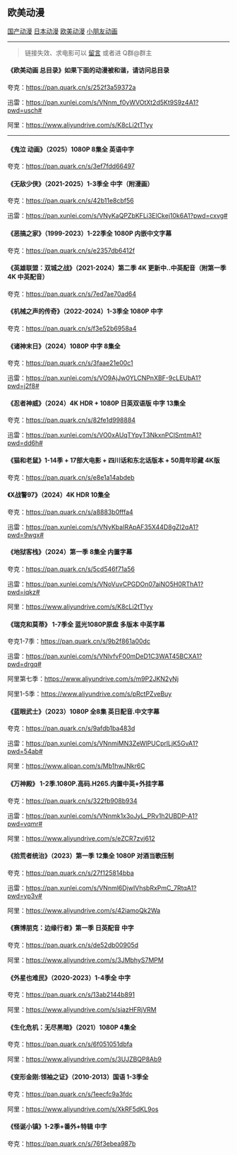 ## 欧美动漫

<div class="game-nav">
  <a href="#/zh-cn/animetv/gcdm" class="game-nav-btn">国产动漫</a>
  <a href="#/zh-cn/animetv/rbdm" class="game-nav-btn">日本动漫</a>
  <a href="#/zh-cn/animetv/omdm" class="game-nav-btn">欧美动漫</a>
  <a href="#/zh-cn/animetv/xpy" class="game-nav-btn">小朋友动画</a>
</div>

---

> 链接失效、求电影可以 [留言](#/zh-cn/bbs) 或者进 Q群@群主

#### 《欧美动画 总目录》如果下面的动漫被和谐，请访问总目录

夸克：https://pan.quark.cn/s/252f3a59372a

迅雷：https://pan.xunlei.com/s/VNnm_f0yWVOtXt2d5Kt9S9z4A1?pwd=usch#

阿里：<https://www.aliyundrive.com/s/K8cLi2tT1yy>

---

#### 《鬼泣 动画》（2025）1080P 8集全 英语中字

夸克：https://pan.quark.cn/s/3ef7fdd66497

#### 《无敌少侠》（2021-2025）1-3季全 中字（附漫画）

夸克：https://pan.quark.cn/s/42b11e8cbf56

迅雷：https://pan.xunlei.com/s/VNyKaQPZbKFLi3ElCkej10k6A1?pwd=cxvg#

#### 《恶搞之家》（1999-2023）1-22季全 1080P 内嵌中文字幕

夸克：https://pan.quark.cn/s/e2357db6412f

#### 《英雄联盟：双城之战》（2021-2024）第二季 4K 更新中..中英配音（附第一季 4K 中英配音）

夸克：https://pan.quark.cn/s/7ed7ae70ad64

#### 《机械之声的传奇》（2022-2024）1-3季全 1080P 中字

夸克：https://pan.quark.cn/s/f3e52b6958a4

#### 《诸神末日》（2024）1080P 中字 8集全

夸克：https://pan.quark.cn/s/3faae21e00c1

迅雷：https://pan.xunlei.com/s/VO9AjJw0YLCNPnXBF-9cLEUbA1?pwd=j2f8#

#### 《忍者神威》（2024）4K HDR + 1080P 日英双语版 中字 13集全

夸克：https://pan.quark.cn/s/82fe1d998884

迅雷：https://pan.xunlei.com/s/VO0xAUqTYpyT3NkxnPClSmtmA1?pwd=dd6h#

#### 《猫和老鼠》1-14季 + 17部大电影 + 四川话和东北话版本 + 50周年珍藏 4K版

夸克：https://pan.quark.cn/s/e8e1a14abdeb

#### 《X战警97》（2024）4K HDR 10集全

夸克：https://pan.quark.cn/s/a8883b0fffa4

迅雷：https://pan.xunlei.com/s/VNyKbaIRApAF35X44D8gZI2qA1?pwd=9wgx#

#### 《地狱客栈》（2024）第一季 8集全 内置字幕

夸克：https://pan.quark.cn/s/5cd546f71a56

迅雷：https://pan.xunlei.com/s/VNoVuvCPGDOn07aiNO5H0RThA1?pwd=iqkz#

阿里：<https://www.aliyundrive.com/s/K8cLi2tT1yy>

#### 《瑞克和莫蒂》 1-7季全 蓝光1080P原盘 多版本 中英字幕

夸克1-7季：https://pan.quark.cn/s/9b2f861a00dc

迅雷：https://pan.xunlei.com/s/VNlvfvF00mDeD1C3WAT45BCXA1?pwd=drgq#

阿里第七季：<https://www.aliyundrive.com/s/m9P2JKN2yNj>

阿里1-5季：<https://www.aliyundrive.com/s/pRctPZveBuy>

#### 《蓝眼武士》（2023）1080P 全8集 英日配音.中文字幕

夸克：https://pan.quark.cn/s/9afdb1ba483d

迅雷：https://pan.xunlei.com/s/VNnmiMN3ZeWlPUCprlLjK5GvA1?pwd=54ab#

阿里：<https://www.alipan.com/s/Mb1hwJNkr6C>

#### 《万神殿》 1-2季.1080P.高码.H265.内置中英+外挂字幕

夸克：https://pan.quark.cn/s/322fb908b934

迅雷：https://pan.xunlei.com/s/VNnmk1x3oJyL_PRv1h2UBDP-A1?pwd=vqmr#

阿里：<https://www.aliyundrive.com/s/eZCR7zvj612>

#### 《拾荒者统治》（2023）第一季 12集全 1080P 对酒当歌压制

夸克：https://pan.quark.cn/s/27f125814bba

迅雷：https://pan.xunlei.com/s/VNnml6DjwIVhsbRxPmC_7RtqA1?pwd=yp3v#

阿里：<https://www.aliyundrive.com/s/42iamoQk2Wa>

#### 《赛博朋克：边缘行者》第一季 日英配音 中字

夸克：https://pan.quark.cn/s/de52db00905d

阿里：<https://www.aliyundrive.com/s/3JMbhyS7MPM>

#### 《外星也难民》（2020-2023）1-4季全 中字

夸克：https://pan.quark.cn/s/13ab2144b891

阿里：<https://www.aliyundrive.com/s/siazHFRjVRM>

#### 《生化危机：无尽黑暗》（2021）1080P 4集全

夸克：https://pan.quark.cn/s/6f051051dbfa

阿里：<https://www.aliyundrive.com/s/3UJZBQP8Ab9>

#### 《变形金刚:领袖之证》（2010-2013）国语 1-3季全

夸克：https://pan.quark.cn/s/1eecfc9a3fdc

阿里：<https://www.aliyundrive.com/s/XkRF5dKL9os>

#### 《怪诞小镇》1-2季+番外+特辑 中字

夸克：https://pan.quark.cn/s/76f3ebea987b